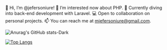 👋 Hi, I’m @jefersoniure!
👀 I’m interested now about PHP.
🌱 Currently diving into back-end development with Laravel.
💻 Open to collaboration on personal projects.
📫 You can reach me at mjefersoniure@gmail.com.

<!---
mrjefersoniure/mrjefersoniure is a ✨ special ✨ repository because its `README.md` (this file) appears on your GitHub profile.
You can click the Preview link to take a look at your changes.
--->
<!---
![YOUR github stats](https://github-readme-stats.vercel.app/api?username=mrjefersoniure)
--->

![Anurag's GitHub stats-Dark](https://github-readme-stats.vercel.app/api?username=mrjefersoniure&show_icons=true&theme=dark#gh-dark-mode-only)

[![Top Langs](https://github-readme-stats.vercel.app/api/top-langs/?username=mrjefersoniure&layout=compact&show_icons=true&theme=dark#gh-dark-mode-only)](https://github.com/mrjefersoniure/github-readme-stats)
